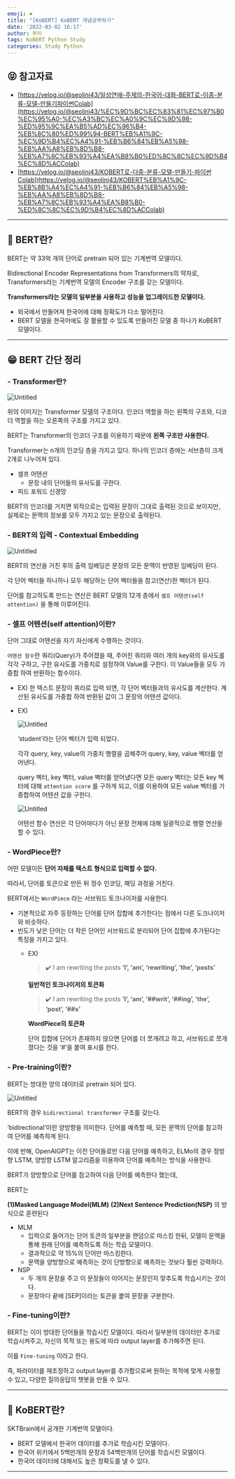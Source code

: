 ```yaml
---
emoji: ❤️
title: "[KoBERT] KoBERT 개념공부하기"
date: '2022-03-02 16:17'
author: 쭈이
tags: KoBERT Python Study
categories: Study Python
---
```


## 😝 참고자료

- [https://velog.io/@seolini43/일상연애-주제의-한국어-대화-BERT로-이중-분류-모델-만들기파이썬Colab](https://velog.io/@seolini43/%EC%9D%BC%EC%83%81%EC%97%B0%EC%95%A0-%EC%A3%BC%EC%A0%9C%EC%9D%98-%ED%95%9C%EA%B5%AD%EC%96%B4-%EB%8C%80%ED%99%94-BERT%EB%A1%9C-%EC%9D%B4%EC%A4%91-%EB%B6%84%EB%A5%98-%EB%AA%A8%EB%8D%B8-%EB%A7%8C%EB%93%A4%EA%B8%B0%ED%8C%8C%EC%9D%B4%EC%8D%ACColab)
- [https://velog.io/@seolini43/KOBERT로-다중-분류-모델-만들기-파이썬Colab](https://velog.io/@seolini43/KOBERT%EB%A1%9C-%EB%8B%A4%EC%A4%91-%EB%B6%84%EB%A5%98-%EB%AA%A8%EB%8D%B8-%EB%A7%8C%EB%93%A4%EA%B8%B0-%ED%8C%8C%EC%9D%B4%EC%8D%ACColab)

---

## 🤔 BERT란?

BERT는 약 33억 개의 단어로 pretrain 되어 있는 기계번역 모델이다.

Bidirectional Encoder Representations from Transformers의 약자로, Transformers라는 기계번역 모델의 Encoder 구조를 갖는 모델이다.

**Transformers라는 모델의 일부분을 사용하고 성능을 업그레이드한 모델이다.**

- 외국에서 만들어져 한국어에 대해 정확도가 다소 떨어진다.
- BERT 모델을 한국어에도 잘 활용할 수 있도록 만들어진 모델 중 하나가 KoBERT 모델이다.

---

## 😁 **BERT 간단 정리**

### - **Transformer란?**
    
![Untitled](/Untitled.png)
    
위의 이미지는 Transformer 모델의 구조이다. 인코더 역할을 하는 왼쪽의 구조와, 디코더 역할을 하는 오른쪽의 구조를 가지고 있다.
    
BERT는 Transformer의 인코더 구조를 이용하기 때문에 **왼쪽 구조만 사용한다.**
    
Transformer는 n개의 인코딩 층을 가지고 있다. 하나의 인코더 층에는 서브층이 크게 2개로 나누어져 있다.
    
- 셀프 어텐션
    - 문장 내의 단어들의 유사도를 구한다.
- 피드 포워드 신경망
    
BERT의 인코더를 거치면 외적으로는 입력된 문장이 그대로 출력된 것으로 보이지만, 실제로는 문맥의 정보를 모두 가지고 있는 문장으로 출력된다.
    
### - **BERT의 입력 - Contextual Embedding**
    
![Untitled](/Untitled1.png)
    
BERT의 연산을 거친 후의 출력 임베딩은 문장의 모든 문맥이 반영된 임베딩이 된다.
    
각 단어 벡터들 하나하나 모두 해당하는 단어 벡터들을 참고(연산)한 벡터가 된다.
    
단어를 참고하도록 만드는 연산은 BERT 모델의 12개 층에서 `셀프 어텐션(self attention)` 을 통해 이루어진다.
    
### - **셀프 어텐션(self attention)이란?**
    
단어 그대로 어텐션을 자기 자신에게 수행하는 것이다.
    
`어텐션 함수`란 쿼리(Query)가 주어졌을 때, 주어진 쿼리와 여러 개의 key와의 유사도를 각각 구하고, 구한 유사도를 가중치로 설정하여 Value를 구한다. 이 Value들을 모두 가중합 하여 반환하는 함수이다.
    
- EX) 한 텍스트 문장이 쿼리로 입력 되면, 각 단어 벡터들과의 유사도를 계산한다. 계산된 유사도를 가중합 하여 반환된 값이 그 문장의 어텐션 값이다.
- EX)
        
    ![Untitled](/Untitled2.png)
        
    ‘student’라는 단어 벡터가 입력 되었다.
        
    각각 query, key, value의 가중치 행렬을 곱해주어 query, key, value 벡터를 얻어낸다.
        
    query 벡터, key 벡터, value 벡터를 얻어냈다면 모든 query 벡터는 모든 key 벡터에 대해 `attention score` 를 구하게 되고, 이를 이용하여 모든 value 벡터를 가중합하여 어텐션 값을 구한다.
        
    ![Untitled](/Untitled3.png)
        
    어텐션 함수 연산은 각 단어마다가 아닌 문장 전체에 대해 일괄적으로 행렬 연산을 할 수 있다.
        
### - **WordPiece란?**
    
어떤 모델이든 **단어 자체를 텍스트 형식으로 입력할 수 없다.**
    
따라서, 단어를 토큰으로 만든 뒤 정수 인코딩, 패딩 과정을 거친다.
    
BERT에서는 `WordPiece` 라는 서브워드 토크나이저를 사용한다.
    
- 기본적으로 자주 등장하는 단어를 단어 집합에 추가한다는 점에서 다른 도크나이저와 비슷하다.
- 빈도가 낮은 단어는 더 작은 단어인 서브워드로 분리되어 단어 집합에 추가된다는 특징을 가지고 있다.
    - EX)
            
        > ✔️ I am rewriting the posts
        **’I’, ‘am’, ‘rewriting’, ‘the’, ‘posts’**
            

            
        **일반적인 토크나이저의 토큰화**
            
        > ✔️ I am rewriting the posts
        **’I’, ‘am’, ‘##writ’, ‘##ing’, ‘the’, ‘post’, ‘##s’**
            
            
         **WordPiece의  토큰화**
            
        단어 집합에 단어가 존재하지 않으면 단어를 더 쪼개려고 하고, 서브워드로 쪼개졌다는 것을 ‘#’을 붙여 표시를 한다.
            
### - **Pre-training이란?**
    
BERT는 방대한 양의 데이터로 pretrain 되어 있다. 
    
![Untitled](/Untitled4.png)
    
BERT의 경우 `bidirectional transformer` 구조를 갖는다.
    
‘bidirectional’이란 양방향을 의미한다. 단어를 예측할 때, 모든 문맥의 단어를 참고하여 단어를 예측하게 된다.
    
이에 반해, OpenAIGPT는 이전 단어들로만 다음 단어를 예측하고, ELMo의 경우 정방향 LSTM, 양방향 LSTM 알고리즘을 이용하여 단어를 예측하는 방식을 사용한다.
    
BERT가 양방향으로 단어를 참고하여 다음 단어를 예측한다 했는데,
    
BERT는
    
**(1)Masked Language Model(MLM)**
**(2)Next Sentence Prediction(NSP)**
의 방식으로 훈련된다
    
- MLM
    - 입력으로 들어가는 단어 토큰의 일부분을 랜덤으로 마스킹 한뒤, 모델이 문맥을 통해 원래 단어를 예측하도록 하는 학습 모델이다.
    - 결과적으로 약 15%의 단어만 마스킹한다.
    - 문맥을 양방향으로 예측하는 것이 단방향으로 예측하는 것보다 훨씬 강력하다.
- NSP
    - 두 개의 문장을 주고 이 문장들이 이어지는 문장인지 맞추도록 학습시키는 것이다.
    - 문장마다 끝에 [SEP]이라는 토큰을 붙여 문장을 구분한다.
### - **Fine-tuning이란?**
    
BERT는 이미 방대한 단어들을 학습시킨 모델이다. 따라서 일부분의 데이터만 추가로 학습시켜주고, 자신의 목적 또는 용도에 따라 output layer를 추가해주면 된다.
    
이를 `Fine-tuning` 이라고 한다.
    
즉, 파라미터를 재조정하고 output layer를 추가함으로써 원하는 목적에 맞게 사용할 수 있고, 다양한 질의응답의 챗봇을 만들 수 있다.
    

---

## 🥳 KoBERT란?

SKTBrain에서 공개한 기계번역 모델이다.

- BERT 모델에서 한국어 데이터를 추가로 학습시킨 모델이다.
- 한국어 위키에서 5백만개의 문장과 54백만개의 단어를 학습시킨 모델이다.
- 한국어 데이터에 대해서도 높은 정확도를 낼 수 있다.

---

```toc

```